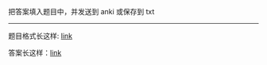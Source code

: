 把答案填入题目中，并发送到 anki 或保存到 txt


---

题目格式长这样: [link](testDataQuest.txt)

答案长这样：[link](testDataAns.txt)